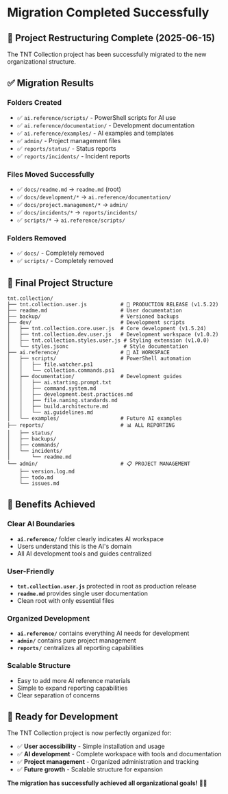 # Migration Completed Successfully

## 🎉 Project Restructuring Complete (2025-06-15)

The TNT Collection project has been successfully migrated to the new organizational structure.

## ✅ Migration Results

### **Folders Created**
- ✅ `ai.reference/scripts/` - PowerShell scripts for AI use
- ✅ `ai.reference/documentation/` - Development documentation
- ✅ `ai.reference/examples/` - AI examples and templates
- ✅ `admin/` - Project management files
- ✅ `reports/status/` - Status reports
- ✅ `reports/incidents/` - Incident reports

### **Files Moved Successfully**
- ✅ `docs/readme.md` → `readme.md` (root)
- ✅ `docs/development/*` → `ai.reference/documentation/`
- ✅ `docs/project.management/*` → `admin/`
- ✅ `docs/incidents/*` → `reports/incidents/`
- ✅ `scripts/*` → `ai.reference/scripts/`

### **Folders Removed**
- ✅ `docs/` - Completely removed
- ✅ `scripts/` - Completely removed

## 🎯 Final Project Structure

```
tnt.collection/
├── tnt.collection.user.js           # 🚨 PRODUCTION RELEASE (v1.5.22)
├── readme.md                        # User documentation
├── backup/                          # Versioned backups
├── dev/                             # Development scripts
│   ├── tnt.collection.core.user.js  # Core development (v1.5.24)
│   ├── tnt.collection.dev.user.js   # Development workspace (v1.0.2)
│   ├── tnt.collection.styles.user.js # Styling extension (v1.0.0)
│   └── styles.jsonc                  # Style documentation
├── ai.reference/                    # 🤖 AI WORKSPACE
│   ├── scripts/                     # PowerShell automation
│   │   ├── file.watcher.ps1
│   │   └── collection.commands.ps1
│   ├── documentation/               # Development guides
│   │   ├── ai.starting.prompt.txt
│   │   ├── command.system.md
│   │   ├── development.best.practices.md
│   │   ├── file.naming.standards.md
│   │   ├── build.architecture.md
│   │   └── ai.guidelines.md
│   └── examples/                    # Future AI examples
├── reports/                         # 📊 ALL REPORTING
│   ├── status/
│   ├── backups/
│   ├── commands/
│   └── incidents/
│       └── readme.md
└── admin/                           # 📋 PROJECT MANAGEMENT
    ├── version.log.md
    ├── todo.md
    └── issues.md
```

## 🎯 Benefits Achieved

### **Clear AI Boundaries**
- **`ai.reference/`** folder clearly indicates AI workspace
- Users understand this is the AI's domain
- All AI development tools and guides centralized

### **User-Friendly**
- **`tnt.collection.user.js`** protected in root as production release
- **`readme.md`** provides single user documentation
- Clean root with only essential files

### **Organized Development**
- **`ai.reference/`** contains everything AI needs for development
- **`admin/`** contains pure project management
- **`reports/`** centralizes all reporting capabilities

### **Scalable Structure**
- Easy to add more AI reference materials
- Simple to expand reporting capabilities
- Clear separation of concerns

## 🚀 Ready for Development

The TNT Collection project is now perfectly organized for:
- ✅ **User accessibility** - Simple installation and usage
- ✅ **AI development** - Complete workspace with tools and documentation
- ✅ **Project management** - Organized administration and tracking
- ✅ **Future growth** - Scalable structure for expansion

**The migration has successfully achieved all organizational goals!** 🎯✨
